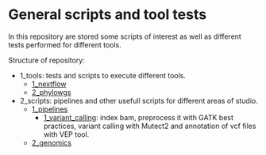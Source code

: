 # General scripts and tool tests

In this repository are stored some scripts of interest as well as different tests performed for different tools.

Structure of repository:
- 1_tools: tests and scripts to execute different tools.
  - [1_nextflow](1_tools/1_nextflow)
  - [2_phylowgs](1_tools/2_phylowgs)
- 2_scripts: pipelines and other usefull scripts for different areas of studio.
  - [1_pipelines](2_scripts/1_pipelines)
    - [1_variant_calling](2_scripts/1_pipelines/1_variant_calling): index bam, preprocess it with GATK best practices, variant calling with Mutect2 and annotation of vcf files with VEP tool.
  - [2_genomics](2_scripts/2_genomics)

